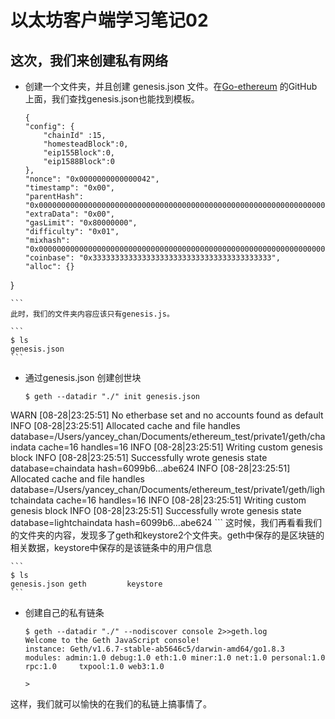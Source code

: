 # 以太坊客户端学习笔记02
## 这次，我们来创建私有网络

* 创建一个文件夹，并且创建 genesis.json 文件。在[Go-ethereum](https://github.com/ethereum/go-ethereum) 的GitHub上面，我们查找genesis.json也能找到模板。

	```
	{
	"config": {
		"chainId" :15,
		"homesteadBlock":0,
		"eip155Block":0,
		"eip1588Block":0
	},
  	"nonce": "0x0000000000000042",
  	"timestamp": "0x00",
  	"parentHash": "0x0000000000000000000000000000000000000000000000000000000000000000",
  	"extraData": "0x00",
  	"gasLimit": "0x80000000",
  	"difficulty": "0x01",
  	"mixhash": "0x0000000000000000000000000000000000000000000000000000000000000000",
  	"coinbase": "0x3333333333333333333333333333333333333333",
  	"alloc": {}
}
	
	```
	此时，我们的文件夹内容应该只有genesis.js。
	
	```
	$ ls
	genesis.json
	```
	
* 通过genesis.json 创建创世块

	```
	$ geth --datadir "./" init genesis.json
WARN [08-28|23:25:51] No etherbase set and no accounts found as default
INFO [08-28|23:25:51] Allocated cache and file handles         database=/Users/yancey_chan/Documents/ethereum_test/private1/geth/chaindata cache=16 handles=16
INFO [08-28|23:25:51] Writing custom genesis block
INFO [08-28|23:25:51] Successfully wrote genesis state         database=chaindata                                                          hash=6099b6…abe624
INFO [08-28|23:25:51] Allocated cache and file handles         database=/Users/yancey_chan/Documents/ethereum_test/private1/geth/lightchaindata cache=16 handles=16
INFO [08-28|23:25:51] Writing custom genesis block
INFO [08-28|23:25:51] Successfully wrote genesis state         database=lightchaindata                                                          hash=6099b6…abe624
	```
	这时候，我们再看看我们的文件夹的内容，发现多了geth和keystore2个文件夹。geth中保存的是区块链的相关数据，keystore中保存的是该链条中的用户信息
	
	```
	$ ls
	genesis.json geth         keystore
	```
	
* 创建自己的私有链条

	```
	$ geth --datadir "./" --nodiscover console 2>>geth.log
	Welcome to the Geth JavaScript console!
	instance: Geth/v1.6.7-stable-ab5646c5/darwin-amd64/go1.8.3
 	modules: admin:1.0 debug:1.0 eth:1.0 miner:1.0 net:1.0 personal:1.0 rpc:1.0 	txpool:1.0 web3:1.0

	>
	```
	
	
这样，我们就可以愉快的在我们的私链上搞事情了。

